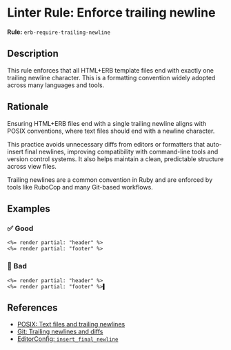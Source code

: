 # Linter Rule: Enforce trailing newline

**Rule:** `erb-require-trailing-newline`

## Description

This rule enforces that all HTML+ERB template files end with exactly one trailing newline character. This is a formatting convention widely adopted across many languages and tools.

## Rationale

Ensuring HTML+ERB files end with a single trailing newline aligns with POSIX conventions, where text files should end with a newline character.

This practice avoids unnecessary diffs from editors or formatters that auto-insert final newlines, improving compatibility with command-line tools and version control systems. It also helps maintain a clean, predictable structure across view files.

Trailing newlines are a common convention in Ruby and are enforced by tools like RuboCop and many Git-based workflows.

## Examples

### ✅ Good

```
<%= render partial: "header" %>
<%= render partial: "footer" %>
```

### 🚫 Bad

```erb
<%= render partial: "header" %>
<%= render partial: "footer" %>▌
```

## References

- [POSIX: Text files and trailing newlines](https://pubs.opengroup.org/onlinepubs/9699919799/basedefs/V1_chap03.html#tag_03_206)
- [Git: Trailing newlines and diffs](https://git-scm.com/docs/git-diff#_generating_patches_with_p)
- [EditorConfig: `insert_final_newline`](https://github.com/editorconfig/editorconfig/wiki/EditorConfig-Properties#insert_final_newline)
